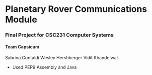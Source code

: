 # Planetary Rover Communications Module
### Final Project for CSC231 Computer Systems

#### Team Capsicum
Sabrina Contaldi
Wesley Hershberger
Vidit Khandelwal

- Used PEP9 Assembly and Java